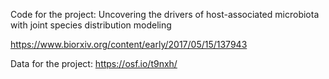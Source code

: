 Code for the project: Uncovering the drivers of host-associated microbiota with joint species distribution modeling

https://www.biorxiv.org/content/early/2017/05/15/137943

Data for the project: https://osf.io/t9nxh/
